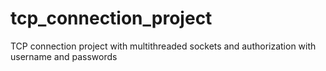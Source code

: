 # tcp_connection_project
 
TCP connection project with multithreaded sockets and authorization with username and passwords
